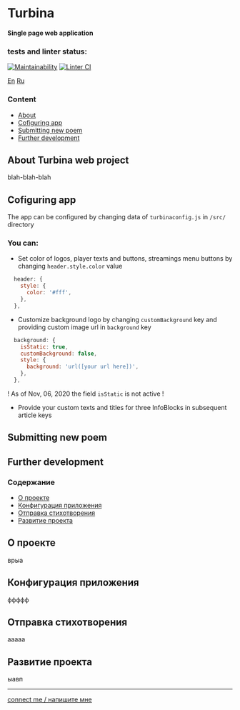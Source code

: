 # **Turbina**
**Single page web application**

### tests and linter status:
[![Maintainability](https://api.codeclimate.com/v1/badges/053db1e58e79fc70e86f/maintainability)](https://codeclimate.com/github/alex-kurkov/turbina-react/maintainability)
[![Linter CI](https://github.com/alex-kurkov/turbina-react/workflows/Linter%20CI/badge.svg)](https://github.com/alex-kurkov/turbina-react/actions)

[En](#Content) [Ru](#Содержание)

### **Content**
  - [About](#About-Turbina-web-project)
  - [Cofiguring app](#Cofiguring-app)
  - [Submitting new poem](#Submitting-new-poem)
  - [Further development](#Further-development)


## About Turbina web project
blah-blah-blah

## Cofiguring app
The app can be configured by changing data of `turbinaconfig.js` in `/src/` directory

### You can: ###
- Set color of logos, player texts and buttons, streamings menu buttons by changing `header.style.color` value 
```js
  header: {
    style: {
      color: '#fff',
    },
  },
```
- Customize background logo by changing `customBackground` key and providing custom image url in `background` key
```js
  background: {
    isStatic: true,
    customBackground: false,
    style: {
      background: 'url([your url here])',
    },
  },
```
! As of Nov, 06, 2020 the field `isStatic` is not active !

- Provide your custom texts and titles for three InfoBlocks in subsequent article keys

## Submitting new poem
 

## Further development


### **Содержание**
  - [О проекте](#О-проекте)
  - [Конфигурация приложения](#Конфигурация-приложения)
  - [Отправка стихотворения](#Отправка-стихотворения)
  - [Развитие проекта](#Развитие-проекта)


## О проекте
врыа

## Конфигурация приложения
ффффф

## Отправка стихотворения
ааааа 

## Развитие проекта
ыавп
 
--------
[connect me / напишите мне](mailto:alexkourkov@yandex.ru "Email")

